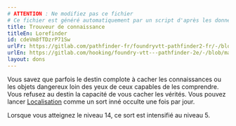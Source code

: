 ```yaml
---
# ATTENTION : Ne modifiez pas ce fichier
# Ce fichier est généré automatiquement par un script d'après les données du module Foundry VTT officiel et de sa traduction
title: Trouveur de connaissance
titleEn: Lorefinder
id: cdeVm8fTDzrP71Sw
urlFr: https://gitlab.com/pathfinder-fr/foundryvtt-pathfinder2-fr/-/blob/master/data/feats/cdeVm8fTDzrP71Sw.htm
urlEn: https://gitlab.com/hooking/foundry-vtt---pathfinder-2e/-/blob/master/packs/data/feats.db/lorefinder.json
layout: dons
---
```

Vous savez que parfois le destin complote à cacher les connaissances ou les objets dangereux loin des yeux de ceux capables de les comprendre. Vous refusez au destin la capacité de vous cacher les vérités. Vous pouvez lancer [Localisation](../sorts/localisation.md) comme un sort inné occulte une fois par jour.

Lorsque vous atteignez le niveau 14, ce sort est intensifié au niveau 5.
